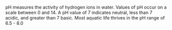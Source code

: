 pH measures the activity of hydrogen ions in water. Values of pH occur on a scale between 0 and 14. A pH value of 7 indicates neutral, less than 7 acidic, and greater than 7 basic. Most aquatic life thrives in the pH range of 6.5 - 8.0